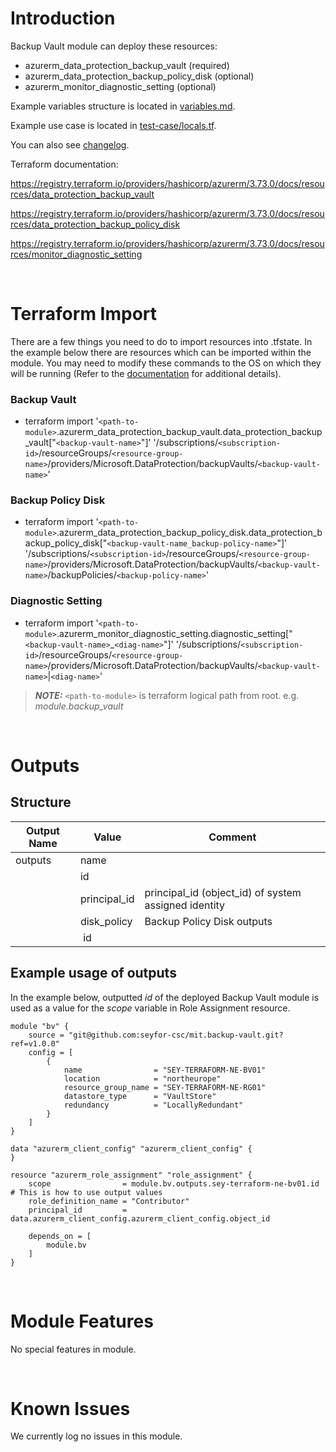 # Introduction
Backup Vault module can deploy these resources:
* azurerm_data_protection_backup_vault (required)
* azurerm_data_protection_backup_policy_disk (optional)
* azurerm_monitor_diagnostic_setting (optional)

Example variables structure is located in [variables.md](variables.md).

Example use case is located in [test-case/locals.tf](test-case/locals.tf).

You can also see [changelog](changelog.md).

Terraform documentation:

https://registry.terraform.io/providers/hashicorp/azurerm/3.73.0/docs/resources/data_protection_backup_vault

https://registry.terraform.io/providers/hashicorp/azurerm/3.73.0/docs/resources/data_protection_backup_policy_disk

https://registry.terraform.io/providers/hashicorp/azurerm/3.73.0/docs/resources/monitor_diagnostic_setting

&nbsp;

# Terraform Import
There are a few things you need to do to import resources into .tfstate. In the example below there are resources which can be imported within the module. You may need to modify these commands to the OS on which they will be running (Refer to the [documentation](https://developer.hashicorp.com/terraform/cli/commands/import#example-import-into-resource-configured-with-for_each) for additional details).
### Backup Vault
* terraform import '`<path-to-module>`.azurerm_data_protection_backup_vault.data_protection_backup_vault["`<backup-vault-name>`"]' '/subscriptions/`<subscription-id>`/resourceGroups/`<resource-group-name>`/providers/Microsoft.DataProtection/backupVaults/`<backup-vault-name>`'
### Backup Policy Disk
* terraform import '`<path-to-module>`.azurerm_data_protection_backup_policy_disk.data_protection_backup_policy_disk["`<backup-vault-name_backup-policy-name>`"]' '/subscriptions/`<subscription-id>`/resourceGroups/`<resource-group-name>`/providers/Microsoft.DataProtection/backupVaults/`<backup-vault-name>`/backupPolicies/`<backup-policy-name>`'
### Diagnostic Setting
* terraform import '`<path-to-module>`.azurerm_monitor_diagnostic_setting.diagnostic_setting["`<backup-vault-name>`_`<diag-name>`"]' '/subscriptions/`<subscription-id>`/resourceGroups/`<resource-group-name>`/providers/Microsoft.DataProtection/backupVaults/`<backup-vault-name>`|`<diag-name>`'

 > **_NOTE:_** `<path-to-module>` is terraform logical path from root. e.g. _module.backup\_vault_

&nbsp;

# Outputs
## Structure

| Output Name | Value        | Comment                                              |
| ----------- | ------------ | ---------------------------------------------------- |
| outputs     | name         |                                                      |
|             | id           |                                                      |
|             | principal_id | principal_id (object_id) of system assigned identity |
|             | disk_policy  | Backup Policy Disk outputs                           |
|             | &nbsp;id     |                                                      |


## Example usage of outputs
In the example below, outputted _id_ of the deployed Backup Vault module is used as a value for the _scope_ variable in Role Assignment resource.
```
module "bv" {
    source = "git@github.com:seyfor-csc/mit.backup-vault.git?ref=v1.0.0"
    config = [
        {
            name                = "SEY-TERRAFORM-NE-BV01"
            location            = "northeurope"
            resource_group_name = "SEY-TERRAFORM-NE-RG01"
            datastore_type      = "VaultStore"
            redundancy          = "LocallyRedundant"
        }
    ]
}

data "azurerm_client_config" "azurerm_client_config" {
}

resource "azurerm_role_assignment" "role_assignment" {
    scope                = module.bv.outputs.sey-terraform-ne-bv01.id # This is how to use output values
    role_definition_name = "Contributor"
    principal_id         = data.azurerm_client_config.azurerm_client_config.object_id

    depends_on = [
        module.bv
    ]
}
```

&nbsp;

# Module Features
No special features in module.

&nbsp;

# Known Issues
We currently log no issues in this module.
